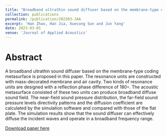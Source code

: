 ```yaml
---
title: "Broadband ultrathin sound diffuser based on the membrane-type coding metasurface"
collection: publications
permalink: /publication/202303-JAA
excerpt: 'Han Zhao, Han Jia, Xuecong Sun and Jun Yang'
date: 2023-03-01
venue: 'Journal of Applied Acoustics'
---
```


Abstract
======
A broadband ultrathin sound diffuser based on the membrane-type coding metasurface is proposed in this paper. The resonance units are constructed with mass-decorated membrane and air cavity. Two kinds of resonance units are designed with a reflection phase difference of 180◦. The acoustic metasurface consisted of these two units can produce broadband diffuse sound field. The near-field sound pressure distribution, the far-field sound pressure levels directivity patterns and the diffusion coefficient are calculated by the simulation software and compared with those of the flat plate. The simulation results show that the sound diffuser can effectively diffuse the incident waves and operate in a broadband frequency range.


[Download paper here](https://sunxvecong.github.io/files/202303-JAA.pdf)
